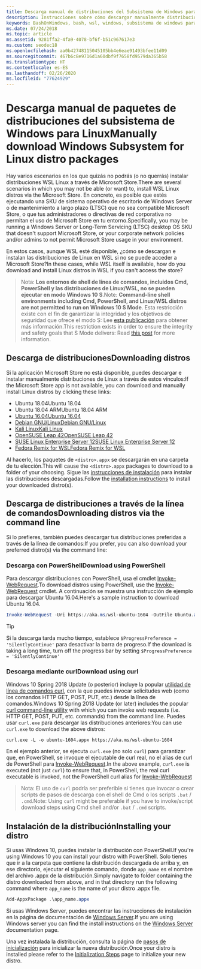 ```yaml
---
title: Descarga manual de distribuciones del Subsistema de Windows para Linux (WSL)
description: Instrucciones sobre cómo descargar manualmente distribuciones del Subsistema de Windows para Linux.
keywords: BashOnWindows, bash, wsl, windows, subsistema de windows para linux, WSL, subsistema de windows, distribución, ubuntu, openSUSE, SLES, debian, kali
ms.date: 07/24/2018
ms.topic: article
ms.assetid: 9281ffa2-4fa9-4078-bf6f-b51c967617e3
ms.custom: seodec18
ms.openlocfilehash: aa0b42748115045105bb4e6eae91493bfee11d09
ms.sourcegitcommit: 467b6c8e9716d1a60dbf9f7658fd9579da365b58
ms.translationtype: HT
ms.contentlocale: es-ES
ms.lasthandoff: 02/26/2020
ms.locfileid: "77624929"
---
```

# <a name="manually-download-windows-subsystem-for-linux-distro-packages"></a><span data-ttu-id="6675b-104">Descarga manual de paquetes de distribuciones del subsistema de Windows para Linux</span><span class="sxs-lookup"><span data-stu-id="6675b-104">Manually download Windows Subsystem for Linux distro packages</span></span>

<span data-ttu-id="6675b-105">Hay varios escenarios en los que quizás no podrás (o no querrás) instalar distribuciones WSL Linux a través de Microsoft Store.</span><span class="sxs-lookup"><span data-stu-id="6675b-105">There are several scenarios in which you may not be able (or want) to, install WSL Linux distros via the Microsoft Store.</span></span> <span data-ttu-id="6675b-106">En concreto, es posible que estés ejecutando una SKU de sistema operativo de escritorio de Windows Server o de mantenimiento a largo plazo (LTSC) que no sea compatible Microsoft Store, o que tus administradores o directivas de red corporativa no permitan el uso de Microsoft Store en tu entorno.</span><span class="sxs-lookup"><span data-stu-id="6675b-106">Specifically, you may be running a Windows Server or Long-Term Servicing (LTSC) desktop OS SKU that doesn't support Microsoft Store, or your corporate network policies and/or admins to not permit Microsoft Store usage in your environment.</span></span>

<span data-ttu-id="6675b-107">En estos casos, aunque WSL esté disponible, ¿cómo se descargan e instalan las distribuciones de Linux en WSL si no se puede acceder a Microsoft Store?</span><span class="sxs-lookup"><span data-stu-id="6675b-107">In these cases, while WSL itself is available, how do you download and install Linux distros in WSL if you can't access the store?</span></span>

> <span data-ttu-id="6675b-108">Nota: **Los entornos de shell de línea de comandos, incluidos Cmd, PowerShell y las distribuciones de Linux/WSL, no se pueden ejecutar en modo Windows 10 S**.</span><span class="sxs-lookup"><span data-stu-id="6675b-108">Note: **Command-line shell environments including Cmd, PowerShell, and Linux/WSL distros are not permitted to run on Windows 10 S Mode**.</span></span> <span data-ttu-id="6675b-109">Esta restricción existe con el fin de garantizar la integridad y los objetivos de seguridad que ofrece el modo S: Lee [esta publicación](https://blogs.msdn.microsoft.com/commandline/2017/05/18/will-linux-distros-run-on-windows-10-s/) para obtener más información.</span><span class="sxs-lookup"><span data-stu-id="6675b-109">This restriction exists in order to ensure the integrity and safety goals that S Mode delivers: Read [this post](https://blogs.msdn.microsoft.com/commandline/2017/05/18/will-linux-distros-run-on-windows-10-s/) for more information.</span></span>

## <a name="downloading-distros"></a><span data-ttu-id="6675b-110">Descarga de distribuciones</span><span class="sxs-lookup"><span data-stu-id="6675b-110">Downloading distros</span></span>

<span data-ttu-id="6675b-111">Si la aplicación Microsoft Store no está disponible, puedes descargar e instalar manualmente distribuciones de Linux a través de estos vínculos:</span><span class="sxs-lookup"><span data-stu-id="6675b-111">If the Microsoft Store app is not available, you can download and manually install Linux distros by clicking these links:</span></span>
<!-- * [Ubuntu 18.04](https://aka.ms/wsl-ubuntu-1804)
* [Ubuntu 18.04 ARM](https://aka.ms/wsl-ubuntu-1804-arm) -->
* <span data-ttu-id="6675b-112">Ubuntu 18.04</span><span class="sxs-lookup"><span data-stu-id="6675b-112">Ubuntu 18.04</span></span>
* <span data-ttu-id="6675b-113">Ubuntu 18.04 ARM</span><span class="sxs-lookup"><span data-stu-id="6675b-113">Ubuntu 18.04 ARM</span></span>
* [<span data-ttu-id="6675b-114">Ubuntu 16.04</span><span class="sxs-lookup"><span data-stu-id="6675b-114">Ubuntu 16.04</span></span>](https://aka.ms/wsl-ubuntu-1604)
* [<span data-ttu-id="6675b-115">Debian GNU/Linux</span><span class="sxs-lookup"><span data-stu-id="6675b-115">Debian GNU/Linux</span></span>](https://aka.ms/wsl-debian-gnulinux)
* [<span data-ttu-id="6675b-116">Kali Linux</span><span class="sxs-lookup"><span data-stu-id="6675b-116">Kali Linux</span></span>](https://aka.ms/wsl-kali-linux-new)
* [<span data-ttu-id="6675b-117">OpenSUSE Leap 42</span><span class="sxs-lookup"><span data-stu-id="6675b-117">OpenSUSE Leap 42</span></span>](https://aka.ms/wsl-opensuse-42)
* [<span data-ttu-id="6675b-118">SUSE Linux Enterprise Server 12</span><span class="sxs-lookup"><span data-stu-id="6675b-118">SUSE Linux Enterprise Server 12</span></span>](https://aka.ms/wsl-sles-12)
* [<span data-ttu-id="6675b-119">Fedora Remix for WSL</span><span class="sxs-lookup"><span data-stu-id="6675b-119">Fedora Remix for WSL</span></span>](https://github.com/WhitewaterFoundry/WSLFedoraRemix/releases/)

<span data-ttu-id="6675b-120">Al hacerlo, los paquetes de `<distro>.appx` se descargarán en una carpeta de tu elección.</span><span class="sxs-lookup"><span data-stu-id="6675b-120">This will cause the `<distro>.appx` packages to download to a folder of your choosing.</span></span> <span data-ttu-id="6675b-121">Sigue las [instrucciones de instalación](#installing-your-distro) para instalar las distribuciones descargadas.</span><span class="sxs-lookup"><span data-stu-id="6675b-121">Follow the [installation instructions](#installing-your-distro) to install your downloaded distro(s).</span></span>

## <a name="downloading-distros-via-the-command-line"></a><span data-ttu-id="6675b-122">Descarga de distribuciones a través de la línea de comandos</span><span class="sxs-lookup"><span data-stu-id="6675b-122">Downloading distros via the command line</span></span>
<span data-ttu-id="6675b-123">Si lo prefieres, también puedes descargar tus distribuciones preferidas a través de la línea de comandos:</span><span class="sxs-lookup"><span data-stu-id="6675b-123">If you prefer, you can also download your preferred distro(s) via the command line:</span></span>

 ### <a name="download-using-powershell"></a><span data-ttu-id="6675b-124">Descarga con PowerShell</span><span class="sxs-lookup"><span data-stu-id="6675b-124">Download using PowerShell</span></span>
 <span data-ttu-id="6675b-125">Para descargar distribuciones con PowerShell, usa el cmdlet [Invoke-WebRequest](https://msdn.microsoft.com/powershell/reference/5.1/microsoft.powershell.utility/invoke-webrequest).</span><span class="sxs-lookup"><span data-stu-id="6675b-125">To download distros using PowerShell, use the [Invoke-WebRequest](https://msdn.microsoft.com/powershell/reference/5.1/microsoft.powershell.utility/invoke-webrequest) cmdlet.</span></span> <span data-ttu-id="6675b-126">A continuación se muestra una instrucción de ejemplo para descargar Ubuntu 16.04.</span><span class="sxs-lookup"><span data-stu-id="6675b-126">Here's a sample instruction to download Ubuntu 16.04.</span></span>

```powershell
Invoke-WebRequest -Uri https://aka.ms/wsl-ubuntu-1604 -OutFile Ubuntu.appx -UseBasicParsing
```

> [!TIP]
> <span data-ttu-id="6675b-127">Si la descarga tarda mucho tiempo, establece `$ProgressPreference = 'SilentlyContinue'` para desactivar la barra de progreso.</span><span class="sxs-lookup"><span data-stu-id="6675b-127">If the download is taking a long time, turn off the progress bar by setting `$ProgressPreference = 'SilentlyContinue'`</span></span>

### <a name="download-using-curl"></a><span data-ttu-id="6675b-128">Descarga mediante curl</span><span class="sxs-lookup"><span data-stu-id="6675b-128">Download using curl</span></span>
<span data-ttu-id="6675b-129">Windows 10 Spring 2018 Update (o posterior) incluye la popular [utilidad de línea de comandos curl](https://curl.haxx.se/), con la que puedes invocar solicitudes web (como los comandos HTTP GET, POST, PUT, etc.) desde la línea de comandos.</span><span class="sxs-lookup"><span data-stu-id="6675b-129">Windows 10 Spring 2018 Update (or later) includes the popular [curl command-line utility](https://curl.haxx.se/) with which you can invoke web requests (i.e. HTTP GET, POST, PUT, etc. commands) from the command line.</span></span> <span data-ttu-id="6675b-130">Puedes usar `curl.exe` para descargar las distribuciones anteriores:</span><span class="sxs-lookup"><span data-stu-id="6675b-130">You can use `curl.exe` to download the above distros:</span></span>

```console
curl.exe -L -o ubuntu-1604.appx https://aka.ms/wsl-ubuntu-1604
```

<span data-ttu-id="6675b-131">En el ejemplo anterior, se ejecuta `curl.exe` (no solo `curl`) para garantizar que, en PowerShell, se invoque el ejecutable de curl real, no el alias de curl de PowerShell para [Invoke-WebRequest](https://docs.microsoft.com/en-us/powershell/module/microsoft.powershell.utility/invoke-webrequest?view=powershell-6).</span><span class="sxs-lookup"><span data-stu-id="6675b-131">In the above example, `curl.exe` is executed (not just `curl`) to ensure that, in PowerShell, the real curl executable is invoked, not the PowerShell curl alias for [Invoke-WebRequest](https://docs.microsoft.com/en-us/powershell/module/microsoft.powershell.utility/invoke-webrequest?view=powershell-6)</span></span>

> <span data-ttu-id="6675b-132">Nota: El uso de `curl` podría ser preferible si tienes que invocar o crear scripts de pasos de descarga con el shell de Cmd o los scripts `.bat` / `.cmd`.</span><span class="sxs-lookup"><span data-stu-id="6675b-132">Note: Using `curl` might be preferable if you have to invoke/script download steps using Cmd shell and/or `.bat` / `.cmd` scripts.</span></span>

## <a name="installing-your-distro"></a><span data-ttu-id="6675b-133">Instalación de la distribución</span><span class="sxs-lookup"><span data-stu-id="6675b-133">Installing your distro</span></span>
<span data-ttu-id="6675b-134">Si usas Windows 10, puedes instalar la distribución con PowerShell.</span><span class="sxs-lookup"><span data-stu-id="6675b-134">If you're using Windows 10 you can install your distro with PowerShell.</span></span> <span data-ttu-id="6675b-135">Solo tienes que ir a la carpeta que contiene la distribución descargada de arriba y, en ese directorio, ejecutar el siguiente comando, donde `app_name` es el nombre del archivo .appx de la distribución.</span><span class="sxs-lookup"><span data-stu-id="6675b-135">Simply navigate to folder containing the distro downloaded from above, and in that directory run the following command where `app_name` is the name of your distro .appx file.</span></span>  
```Powershell
Add-AppxPackage .\app_name.appx
```

<span data-ttu-id="6675b-136">Si usas Windows Server, puedes encontrar las instrucciones de instalación en la página de documentación de [Windows Server](install-on-server.md).</span><span class="sxs-lookup"><span data-stu-id="6675b-136">If you are using Windows server you can find the install instructions on the [Windows Server](install-on-server.md) documentation page.</span></span>

<span data-ttu-id="6675b-137">Una vez instalada la distribución, consulta la página de [pasos de inicialización](initialize-distro.md) para inicializar la nueva distribución.</span><span class="sxs-lookup"><span data-stu-id="6675b-137">Once your distro is installed please refer to the [Initialization Steps](initialize-distro.md) page to initialize your new distro.</span></span>
